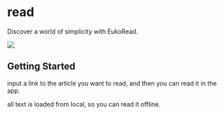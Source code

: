 # read

Discover a world of simplicity with EukoRead.

![](https://github.com/CooperHash/ImageBase/blob/master/EuKoRead.jpg?raw=true)

## Getting Started

input a link to the article you want to read, and then you can read it in the app.

all text is loaded from local, so you can read it offline.